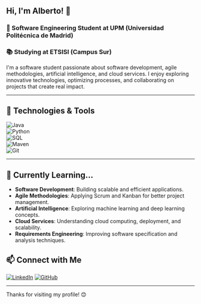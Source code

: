 ## Hi, I'm Alberto!  👋
### 🚀 Software Engineering Student at UPM (Universidad Politécnica de Madrid)
### 📚 Studying at ETSISI (Campus Sur)

I'm a software student passionate about software development, agile methodologies, artificial intelligence, and cloud services. I enjoy exploring innovative technologies, optimizing processes, and collaborating on projects that create real impact.

---

## 🔧 Technologies & Tools  
![Java](https://img.shields.io/badge/Java-ED8B00?style=for-the-badge&logo=java&logoColor=white)  
![Python](https://img.shields.io/badge/Python-3776AB?style=for-the-badge&logo=python&logoColor=white)  
![SQL](https://img.shields.io/badge/SQL-4479A1?style=for-the-badge&logo=postgresql&logoColor=white)  
![Maven](https://img.shields.io/badge/Maven-C71A36?style=for-the-badge&logo=apachemaven&logoColor=white)  
![Git](https://img.shields.io/badge/Git-F05032?style=for-the-badge&logo=git&logoColor=white)

---

## 🌱 Currently Learning...  
- **Software Development**: Building scalable and efficient applications.  
- **Agile Methodologies**: Applying Scrum and Kanban for better project management.  
- **Artificial Intelligence**: Exploring machine learning and deep learning concepts.  
- **Cloud Services**: Understanding cloud computing, deployment, and scalability.  
- **Requirements Engineering**: Improving software specification and analysis techniques.

## 📫 Connect with Me  
[![LinkedIn](https://img.shields.io/badge/LinkedIn-blue?style=for-the-badge&logo=linkedin)](https://www.linkedin.com/in/alberto-ortiz-ortega)
[![GitHub](https://img.shields.io/badge/GitHub-black?style=for-the-badge&logo=github)](https://github.com/albertoortizortega)

---

Thanks for visiting my profile! 😊
